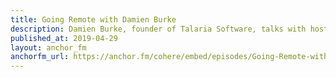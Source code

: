 ```yaml
---
title: Going Remote with Damien Burke
description: Damien Burke, founder of Talaria Software, talks with host Jennifer Tu about his experiences transitioning a software team to remote work.
published_at: 2019-04-29
layout: anchor_fm
anchorfm_url: https://anchor.fm/cohere/embed/episodes/Going-Remote-with-Damien-Burke-ed29th/a-a206329
---
```

